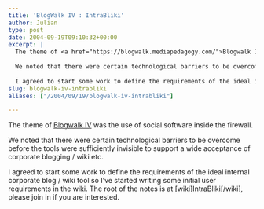```yaml
---
title: 'BlogWalk IV : IntraBliki'
author: Julian
type: post
date: 2004-09-19T09:10:32+00:00
excerpt: |
  The theme of <a href="https://blogwalk.mediapedagogy.com/">Blogwalk IV</a>  was the use of social software inside the firewall. 
  
  We noted that there were certain technological barriers to be overcome before the tools were sufficiently invisible to support a wide acceptance of corporate blogging / wiki etc. 
  
  I agreed to start some work to define the requirements of the ideal internal corporate blog / wiki tool so I've started writing some initial user requirements in the wiki. The root of the notes is at <a href="https://www.synesthesia.co.uk/wiki/IntraBliki">IntraBliki</a>,  please join in if you are interested.
slug: blogwalk-iv-intrabliki 
aliases: ["/2004/09/19/blogwalk-iv-intrabliki"]

---
```

The theme of [Blogwalk IV][1] was the use of social software inside the firewall. 

We noted that there were certain technological barriers to be overcome before the tools were sufficiently invisible to support a wide acceptance of corporate blogging / wiki etc. 

I agreed to start some work to define the requirements of the ideal internal corporate blog / wiki tool so I&#8217;ve started writing some initial user requirements in the wiki. The root of the notes is at [wiki]IntraBliki[/wiki], please join in if you are interested.

 [1]: https://blogwalk.mediapedagogy.com/
